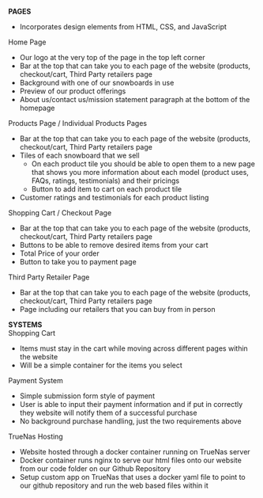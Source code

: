 **PAGES**
* Incorporates design elements from HTML, CSS, and JavaScript

Home Page 

* Our logo at the very top of the page in the top left corner  
* Bar at the top that can take you to each page of the website (products, checkout/cart, Third Party retailers page  
* Background with one of our snowboards in use
* Preview of our product offerings   
* About us/contact us/mission statement paragraph at the bottom of the homepage

Products Page / Individual Products Pages

* Bar at the top that can take you to each page of the website (products, checkout/cart, Third Party retailers page  
* Tiles of each snowboard that we sell  
  * On each product tile you should be able to open them to a new page that shows you more information about each model (product uses, FAQs, ratings, testimonials) and their pricings  
  * Button to add item to cart on each product tile
* Customer ratings and testimonials for each product listing

Shopping Cart / Checkout Page

* Bar at the top that can take you to each page of the website (products, checkout/cart, Third Party retailers page  
* Buttons to be able to remove desired items from your cart  
* Total Price of your order   
* Button to take you to payment page

Third Party Retailer Page

* Bar at the top that can take you to each page of the website (products, checkout/cart, Third Party retailers page  
* Page including our retailers that you can buy from in person

**SYSTEMS**  
Shopping Cart

* Items must stay in the cart while moving across different pages within the website  
* Will be a simple container for the items you select

Payment System

* Simple submission form style of payment  
* User is able to input their payment information and if put in correctly they website will notify them of a successful purchase  
* No background purchase handling, just the two requirements above

TrueNas Hosting

* Website hosted through a docker container running on TrueNas server
* Docker container runs nginx to serve our html files onto our website from our code folder on our Github Repository
* Setup custom app on TrueNas that uses a docker yaml file to point to our github repository and run the web based files within it 

